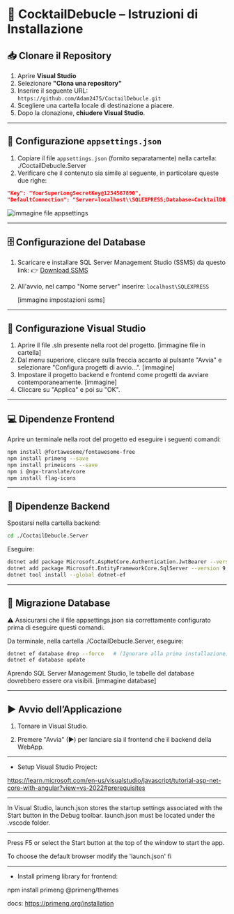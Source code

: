 # 🥂 CocktailDebucle – Istruzioni di Installazione

## 📥 Clonare il Repository

1. Aprire **Visual Studio**
2. Selezionare **"Clona una repository"**
3. Inserire il seguente URL: 
    ```https://github.com/Adam2475/CoctailDebucle.git```
5. Scegliere una cartella locale di destinazione a piacere.
6. Dopo la clonazione, **chiudere Visual Studio**.

---

## 🔐 Configurazione `appsettings.json`

1. Copiare il file `appsettings.json` (fornito separatamente) nella cartella: ./CoctailDebucle.Server
2. Verificare che il contenuto sia simile al seguente, in particolare queste due righe:

```json
"Key": "YourSuperLongSecretKey@1234567890",
"DefaultConnection": "Server=localhost\\SQLEXPRESS;Database=CocktailDB;Trusted_Connection=True;TrustServerCertificate=True;"
```
![immagine file appsettings](https://github.com/SabinoCarlucci/cocktailimages/blob/main/readme_images/appsettings.png)

---

## 🗄️ Configurazione del Database

1. Scaricare e installare SQL Server Management Studio (SSMS) da questo link:
    👉 [Download SSMS](https://learn.microsoft.com/en-us/ssms/download-sql-server-management-studio-ssms)

2. All'avvio, nel campo "Nome server" inserire: ```localhost\SQLEXPRESS```

      [immagine impostazioni ssms]
   
---

## 🔧 Configurazione Visual Studio

1. Aprire il file .sln presente nella root del progetto. [immagine file in cartella]
2. Dal menu superiore, cliccare sulla freccia accanto al pulsante "Avvia" e selezionare "Configura progetti di avvio...". [immagine]
3. Impostare il progetto backend e frontend come progetti da avviare contemporaneamente. [immagine]
4. Cliccare su "Applica" e poi su "OK".

---

## 💻 Dipendenze Frontend

Aprire un terminale nella root del progetto ed eseguire i seguenti comandi:

```bash
npm install @fortawesome/fontawesome-free
npm install primeng --save
npm install primeicons --save
npm i @ngx-translate/core
npm install flag-icons
```

---

## 💾 Dipendenze Backend

Spostarsi nella cartella backend:

```bash
cd ./CoctailDebucle.Server
```

Eseguire:

```bash
dotnet add package Microsoft.AspNetCore.Authentication.JwtBearer --version 8.0.0
dotnet add package Microsoft.EntityFrameworkCore.SqlServer --version 9.0.3
dotnet tool install --global dotnet-ef
```

---

## 🧱 Migrazione Database

⚠️ Assicurarsi che il file appsettings.json sia correttamente configurato prima di eseguire questi comandi.

Da terminale, nella cartella ./CoctailDebucle.Server, eseguire:

```bash
dotnet ef database drop --force   # (Ignorare alla prima installazione)
dotnet ef database update
```

Aprendo SQL Server Management Studio, le tabelle del database dovrebbero essere ora visibili.
[immagine database]

---

## ▶️ Avvio dell’Applicazione

1. Tornare in Visual Studio.

2. Premere "Avvia" (▶) per lanciare sia il frontend che il backend della WebApp.






-----------------------------------
- Setup Visual Studio Project:

https://learn.microsoft.com/en-us/visualstudio/javascript/tutorial-asp-net-core-with-angular?view=vs-2022#prerequisites

----------------------------------------------------------------

In Visual Studio, launch.json stores the startup settings associated with the Start button in the Debug toolbar. launch.json must be located under the .vscode folder.

----------------------------------------------------------------

Press F5 or select the Start button at the top of the window to start the app.

To choose the default browser modify the 'launch.json' fi

---------------------------------------------------------------

- Install primeng library for frontend:

npm install primeng @primeng/themes

docs:
https://primeng.org/installation
